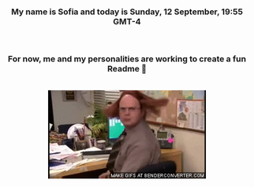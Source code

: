 


<div align="center">
<h3 >My name is Sofia and today is Sunday, 12 September, 19:55 GMT-4</h3><br>
<h3 >For now, me and my personalities are working to create a fun Readme 👋
</h3><br>
<img src='img/dwight.gif' alt='working...'/>
</div>
